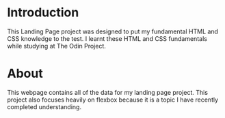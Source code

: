 # Introduction
This Landing Page project was designed to put my fundamental HTML and CSS knowledge to the test. I learnt these HTML and CSS fundamentals while studying at The Odin Project. 
#
# About
This webpage contains all of the data for my landing page project. This project also focuses heavily on flexbox because it is a topic I have recently completed understanding.
#